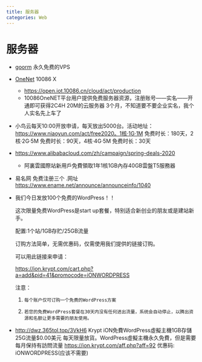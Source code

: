 ```yaml
---
title: 服务器
categories: Web
---
```


# 服务器

- [goorm](https://www.goorm.io/) 永久免费的VPS

- [OneNet](https://open.iot.10086.cn/) 10086 X
  - https://open.iot.10086.cn/cloud/act/production
  - 10086OneNET平台用户提供免费服务器资源，注册账号——实名——开通即可获得2C4H 20M的云服务器 3个月，不知道要不要企业实名，我个人实名先上车了
  
- 小鸟云每天10:00开放申请，每天放出5000台。活动地址：https://www.niaoyun.com/act/free2020。1核·1G·1M 免费时长：180天，2核·2G·5M 免费时长：90天，4核·4G·5M 免费时长：30天

- https://www.alibabacloud.com/zh/campaign/spring-deals-2020
  
  - 阿裏雲國際站新用戶免費領取1年1核1GB內存40GB雲盤T5服務器
  
- 易名网 免费注册三个 .网址 https://www.ename.net/announce/announceinfo/1040

- 我们今日发放100个免费的WordPress！！


  这次限量免费WordPress是start up套餐，特别适合新创业的朋友或是建站新手。

  配置:1个站/1GB存贮/25GB流量

  订购方法简单，无需优惠码，仅需使用我们提供的链接订购。

   

  可以用此链接来申请：

  https://ion.krypt.com/cart.php?a=add&pid=41&promocode=iONWORDPRESS

   

  注意：

  1.     每个账户仅可订购一个免费的WordPress方案  

  2.     若您的免费WordPress套餐在30天内没有任何进出流量，系统会自动停止，以腾出资源和名额让更多需要的朋友使用。

- http://dwz.365tol.top/3VkH6 Krypt iON免費WordPress虛擬主機1GB存儲25G流量$0.00美元 每天限量放貨。WordPress虛擬主機永久免費，但是需要每月保持有訪問流量  https://ion.krypt.com/aff.php?aff=92 优惠码: iONWORDPRESS(应该不需要) 

